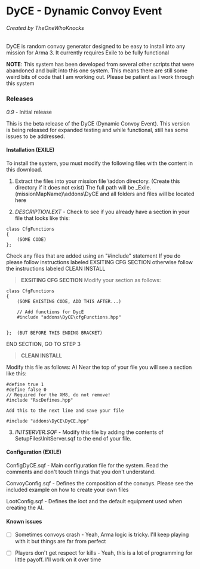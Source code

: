 # DyCE - Dynamic Convoy Event
###### Created by TheOneWhoKnocks

DyCE is random convoy generator designed to be easy to install into any 
mission for Arma 3.  It currently requires Exile to be fully functional


**NOTE**: This system has been developed from several other scripts that were abandoned and built into this one system.
This means there are still some weird bits of code that I am working out.  Please be patient as I work through this system


### Releases

*0.9* - Initial release

This is the beta release of the DyCE (Dynamic Convoy Event).  This version is being released for expanded testing and while 
functional, still has some issues to be addressed.



#### Installation (EXILE)

To install the system, you must modify the following files with the content in this download.  

1. Extract the files into your mission file \addon directory.  (Create this directory if it does not exist)
The full path will be _Exile.(missionMapName)\addons\DyCE and all folders and files will be located here


2. *DESCRIPTION.EXT* - Check to see if you already have a section in your file that looks like this:

```
class CfgFunctions
{
	(SOME CODE)
};
```

Check any files that are added using an "#include" statement
If you do please follow instructions labeled EXSITING CFG SECTION
otherwise follow the instructions labeled CLEAN INSTALL


> **EXSITING CFG SECTION**
Modify your section as follows:

```
class CfgFunctions
{
	(SOME EXISTING CODE, ADD THIS AFTER...)

	// Add functions for DycE
	#include "addons\DyCE\cfgFunctions.hpp"
	
	
};	(BUT BEFORE THIS ENDING BRACKET)
```
END SECTION, GO TO STEP 3

> **CLEAN INSTALL**

Modify this file as follows:
A) Near the top of your file you will see a section like this:

```
#define true 1
#define false 0
// Required for the XM8, do not remove!
#include "RscDefines.hpp"

Add this to the next line and save your file

#include "addons\DyCE\DyCE.hpp"
```

3. *INITSERVER.SQF* - Modify this file by adding the contents of SetupFiles\InitServer.sqf to the end of your file.

 
#### Configuration (EXILE)

ConfigDyCE.sqf - Main configuration file for the system.  Read the comments and don't touch things that you don't understand.

ConvoyConfig.sqf - Defines the composition of the convoys.  Please see the included example on how to create your own files

LootConfig.sqf - Defines the loot and the default equipment used when creating the AI.


#### Known issues

- [ ] Sometimes convoys crash - Yeah, Arma logic is tricky.  I'll keep playing with it but things are far from perfect

- [ ] Players don't get respect for kills - Yeah, this is a lot of programming for little payoff.  I'll work on it over time


